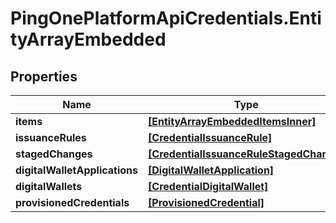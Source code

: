 # PingOnePlatformApiCredentials.EntityArrayEmbedded

## Properties

Name | Type | Description | Notes
------------ | ------------- | ------------- | -------------
**items** | [**[EntityArrayEmbeddedItemsInner]**](EntityArrayEmbeddedItemsInner.md) |  | [optional] 
**issuanceRules** | [**[CredentialIssuanceRule]**](CredentialIssuanceRule.md) |  | [optional] 
**stagedChanges** | [**[CredentialIssuanceRuleStagedChange]**](CredentialIssuanceRuleStagedChange.md) |  | [optional] 
**digitalWalletApplications** | [**[DigitalWalletApplication]**](DigitalWalletApplication.md) |  | [optional] 
**digitalWallets** | [**[CredentialDigitalWallet]**](CredentialDigitalWallet.md) |  | [optional] 
**provisionedCredentials** | [**[ProvisionedCredential]**](ProvisionedCredential.md) |  | [optional] 


